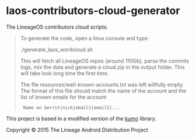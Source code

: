 laos-contributors-cloud-generator
========================

The LineageOS contributors cloud scripts.

> To generate the code, open a linux console and type:
> 
>    ./generate_laos_wordcloud.sh
> 
> This will fetch all LineageOS repos (around 110Gb), parse the commits
> logs, mix the data and generate a cloud.zip in the output
> folder. This will take look long time the first time.
> 
> The file resources/well-known-accounts.txt was left willfully empty. The
> format of this file should match the name of the account and the list
> of known emails for the account
>
>      Name on Gerrit|nick|email1|email2|...

This project is based in a modified version of the
[kumo](https://github.com/kennycason/kumo) library.

Copyright © 2015 The Lineage Android Distribution Project
